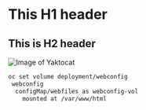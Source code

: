 # This H1 header
## This is H2 header

![Image of Yaktocat](https://octodex.github.com/images/yaktocat.png)

```bash
oc set volume deployment/webconfig
 webconfig
  configMap/webfiles as webconfig-vol
    mounted at /var/www/html
```
